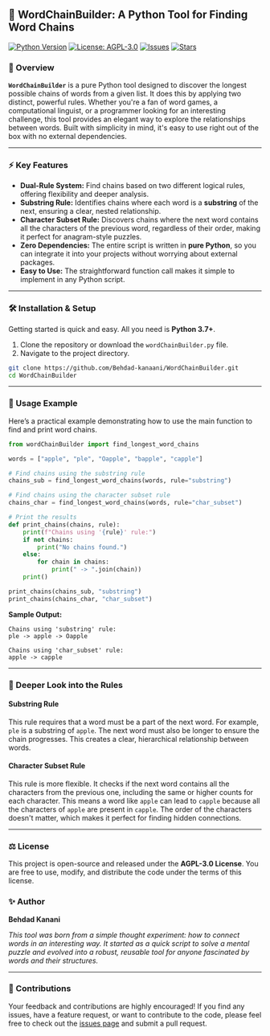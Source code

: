 ## 🚀 WordChainBuilder: A Python Tool for Finding Word Chains


[![Python Version](https://img.shields.io/badge/python-3.7%2B-blue.svg)](https://www.python.org/)
[![License: AGPL-3.0](https://img.shields.io/badge/License-AGPL--3.0-blue.svg)](https://www.gnu.org/licenses/agpl-3.0.en.html)
[![Issues](https://img.shields.io/github/issues/Behdad-kanaani/WordChainBuilder)](https://github.com/yourusername/WordChainBuilder/issues)
[![Stars](https://img.shields.io/github/stars/Behdad-kanaani/WordChainBuilder)](https://github.com/yourusername/WordChainBuilder/stargazers)



### 🌟 Overview

**`WordChainBuilder`** is a pure Python tool designed to discover the longest possible chains of words from a given list. It does this by applying two distinct, powerful rules. Whether you're a fan of word games, a computational linguist, or a programmer looking for an interesting challenge, this tool provides an elegant way to explore the relationships between words. Built with simplicity in mind, it's easy to use right out of the box with no external dependencies.

-----

### ⚡ Key Features

  * **Dual-Rule System:** Find chains based on two different logical rules, offering flexibility and deeper analysis.
  * **Substring Rule:** Identifies chains where each word is a **substring** of the next, ensuring a clear, nested relationship.
  * **Character Subset Rule:** Discovers chains where the next word contains all the characters of the previous word, regardless of their order, making it perfect for anagram-style puzzles.
  * **Zero Dependencies:** The entire script is written in **pure Python**, so you can integrate it into your projects without worrying about external packages.
  * **Easy to Use:** The straightforward function call makes it simple to implement in any Python script.

-----

### 🛠 Installation & Setup

Getting started is quick and easy. All you need is **Python 3.7+**.

1.  Clone the repository or download the `wordChainBuilder.py` file.
2.  Navigate to the project directory.

<!-- end list -->

```bash
git clone https://github.com/Behdad-kanaani/WordChainBuilder.git
cd WordChainBuilder
```

-----

### 🚀 Usage Example

Here’s a practical example demonstrating how to use the main function to find and print word chains.

```python
from wordChainBuilder import find_longest_word_chains

words = ["apple", "ple", "Oapple", "bapple", "capple"]

# Find chains using the substring rule
chains_sub = find_longest_word_chains(words, rule="substring")

# Find chains using the character subset rule
chains_char = find_longest_word_chains(words, rule="char_subset")

# Print the results
def print_chains(chains, rule):
    print(f"Chains using '{rule}' rule:")
    if not chains:
        print("No chains found.")
    else:
        for chain in chains:
            print(" -> ".join(chain))
    print()

print_chains(chains_sub, "substring")
print_chains(chains_char, "char_subset")
```

**Sample Output:**

```
Chains using 'substring' rule:
ple -> apple -> Oapple

Chains using 'char_subset' rule:
apple -> capple
```

-----

### 📖 Deeper Look into the Rules

#### Substring Rule

This rule requires that a word must be a part of the next word. For example, `ple` is a substring of `apple`. The next word must also be longer to ensure the chain progresses. This creates a clear, hierarchical relationship between words.

#### Character Subset Rule

This rule is more flexible. It checks if the next word contains all the characters from the previous one, including the same or higher counts for each character. This means a word like `apple` can lead to `capple` because all the characters of `apple` are present in `capple`. The order of the characters doesn't matter, which makes it perfect for finding hidden connections.

-----

### ⚖ License

This project is open-source and released under the **AGPL-3.0 License**. You are free to use, modify, and distribute the code under the terms of this license.

### ✨ Author

**Behdad Kanani**

*This tool was born from a simple thought experiment: how to connect words in an interesting way. It started as a quick script to solve a mental puzzle and evolved into a robust, reusable tool for anyone fascinated by words and their structures.*

-----

### 🔗 Contributions

Your feedback and contributions are highly encouraged\! If you find any issues, have a feature request, or want to contribute to the code, please feel free to check out the [issues page](https://github.com/yourusername/WordChainBuilder/issues) and submit a pull request.
